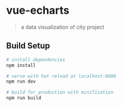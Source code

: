 # vue-echarts

> a data visualization of city project

## Build Setup

``` bash
# install dependencies
npm install

# serve with hot reload at localhost:8080
npm run dev

# build for production with minification
npm run build
